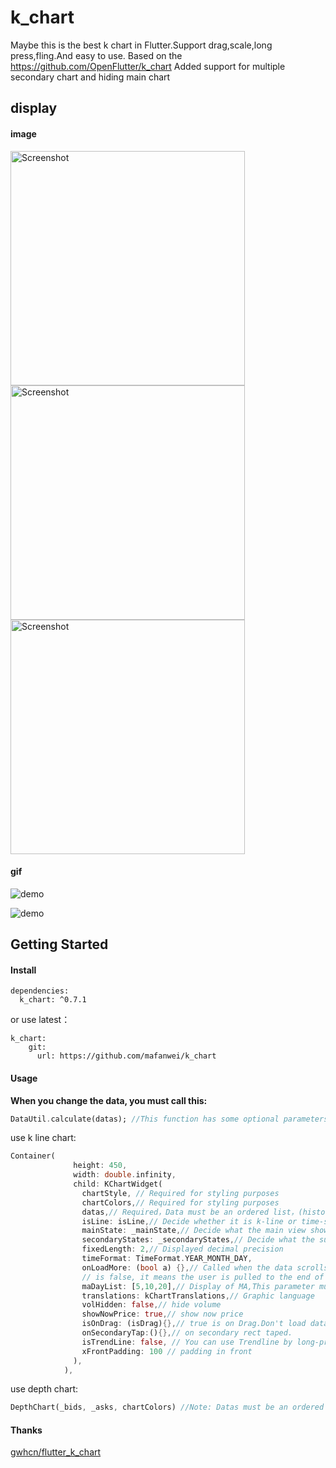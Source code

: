 # k_chart
Maybe this is the best k chart in Flutter.Support drag,scale,long press,fling.And easy to use.
Based on the https://github.com/OpenFlutter/k_chart
Added support for multiple secondary chart and hiding main chart

## display

#### image

<img src="https://github.com/mafanwei/k_chart/blob/master/example/images/Screenshot1.jpg" width="375" alt="Screenshot"/>

<img src="https://github.com/mafanwei/k_chart/blob/master/example/images/Screenshot2.jpg" width="375" alt="Screenshot"/>

<img src="https://github.com/mafanwei/k_chart/blob/master/example/images/Screenshot3.jpeg" width="375" alt="Screenshot"/>

#### gif

![demo](https://github.com/mafanwei/k_chart/blob/master/example/images/demo.gif)

![demo](https://github.com/mafanwei/k_chart/blob/master/example/images/demo2.gif)

## Getting Started
#### Install
```
dependencies:
  k_chart: ^0.7.1
```
or use latest：
```
k_chart:
    git:
      url: https://github.com/mafanwei/k_chart
```
#### Usage

**When you change the data, you must call this:**
```dart
DataUtil.calculate(datas); //This function has some optional parameters: n is BOLL N-day closing price. k is BOLL param.
```

use k line chart:
```dart
Container(
              height: 450,
              width: double.infinity,
              child: KChartWidget(
                chartStyle, // Required for styling purposes
                chartColors,// Required for styling purposes
                datas,// Required，Data must be an ordered list，(history=>now)
                isLine: isLine,// Decide whether it is k-line or time-sharing
                mainState: _mainState,// Decide what the main view shows
                secondaryStates: _secondaryStates,// Decide what the sub views shows
                fixedLength: 2,// Displayed decimal precision
                timeFormat: TimeFormat.YEAR_MONTH_DAY,
                onLoadMore: (bool a) {},// Called when the data scrolls to the end. When a is true, it means the user is pulled to the end of the right side of the data. When a
                // is false, it means the user is pulled to the end of the left side of the data.
                maDayList: [5,10,20],// Display of MA,This parameter must be equal to DataUtil.calculate‘s maDayList
                translations: kChartTranslations,// Graphic language
                volHidden: false,// hide volume
                showNowPrice: true,// show now price
                isOnDrag: (isDrag){},// true is on Drag.Don't load data while Draging.
                onSecondaryTap:(){},// on secondary rect taped.
                isTrendLine: false, // You can use Trendline by long-pressing and moving your finger after setting true to isTrendLine property. 
                xFrontPadding: 100 // padding in front
              ),
            ),
```
use depth chart:
```dart
DepthChart(_bids, _asks, chartColors) //Note: Datas must be an ordered list，
```

#### Thanks
[gwhcn/flutter_k_chart](https://github.com/gwhcn/flutter_k_chart)
